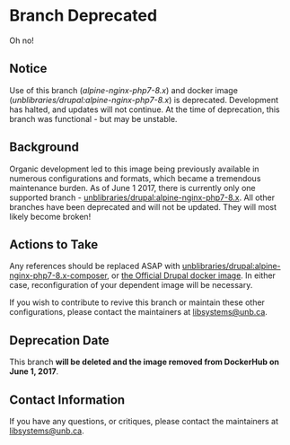 # Branch Deprecated
Oh no!

## Notice
Use of this branch (_alpine-nginx-php7-8.x_) and docker image (_unblibraries/drupal:alpine-nginx-php7-8.x_) is deprecated. Development has halted, and updates will not continue. At the time of deprecation, this branch was functional - but may be unstable.

## Background
Organic development led to this image being previously available in numerous configurations and formats, which became a tremendous maintenance burden. As of June 1 2017, there is currently only one supported branch - [unblibraries/drupal:alpine-nginx-php7-8.x](https://github.com/unb-libraries/docker-drupal/tree/alpine-nginx-php7-8.x). All other branches have been deprecated and will not be updated. They will most likely become broken!

## Actions to Take
Any references should be replaced ASAP with [unblibraries/drupal:alpine-nginx-php7-8.x-composer](https://github.com/unb-libraries/docker-drupal/tree/alpine-nginx-php7-8.x-composer), or [the Official Drupal docker image](https://hub.docker.com/_/drupal/). In either case, reconfiguration of your dependent image will be necessary.

If you wish to contribute to revive this branch or maintain these other configurations, please contact the maintainers at libsystems@unb.ca.

## Deprecation Date
This branch **will be deleted and the image removed from DockerHub on June 1, 2017**.

## Contact Information
If you have any questions, or critiques, please contact the maintainers at libsystems@unb.ca.
